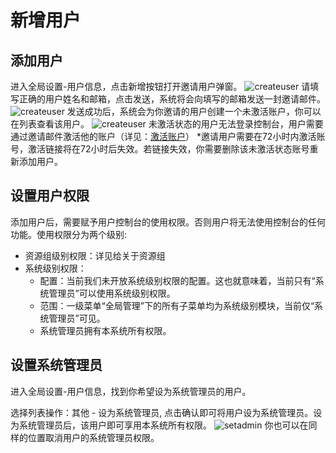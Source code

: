 # 新增用户
## 添加用户
进入全局设置-用户信息，点击新增按钮打开邀请用户弹窗。
![createuser](https://docimages.blob.core.chinacloudapi.cn/images/Console/users/createuser1.png)
请填写正确的用户姓名和邮箱，点击发送，系统将会向填写的邮箱发送一封邀请邮件。
![createuser](https://docimages.blob.core.chinacloudapi.cn/images/Console/users/createuser2.png)
发送成功后，系统会为你邀请的用户创建一个未激活账户，你可以在列表查看该用户。
![createuser](https://docimages.blob.core.chinacloudapi.cn/images/Console/users/createuser3.png)
未激活状态的用户无法登录控制台，用户需要通过邀请邮件激活他的账户（详见：[激活账户](/articles-v2020.1\Console\activeAccount.md)）
*邀请用户需要在72小时内激活账号，激活链接将在72小时后失效。若链接失效，你需要删除该未激活状态账号重新添加用户。

## 设置用户权限
添加用户后，需要赋予用户控制台的使用权限。否则用户将无法使用控制台的任何功能。使用权限分为两个级别:
- 资源组级别权限：详见给关于资源组
- 系统级别权限：
   - 配置：当前我们未开放系统级别权限的配置。这也就意味着，当前只有“系统管理员”可以使用系统级别权限。
   - 范围：一级菜单“全局管理”下的所有子菜单均为系统级别模块，当前仅“系统管理员”可见。
   - 系统管理员拥有本系统所有权限。

## 设置系统管理员
进入全局设置-用户信息，找到你希望设为系统管理员的用户。

选择列表操作：其他 - 设为系统管理员, 点击确认即可将用户设为系统管理员。设为系统管理员后，该用户即可享用本系统所有权限。
![setadmin](https://docimages.blob.core.chinacloudapi.cn/images/Console/users/setadmin.png)
你也可以在同样的位置取消用户的系统管理员权限。


<!-- 绑定角色（角色创建详见：[创建角色](../roles/createRoles)），以确保用户在激活后可以正常使用控制台。
点击编辑角色按钮，打开编辑角色弹窗。
 ![createuser](https://docimages.blob.core.chinacloudapi.cn/images/Console/users/createuser4.png)
点击角色选择框，你可以在下拉选项中看到角色管理的全部角色。
![createuser](https://docimages.blob.core.chinacloudapi.cn/images/Console/users/createuser4.png)
你可以通过点击选项，选中下拉列表中的角色
 ![createuser](https://docimages.blob.core.chinacloudapi.cn/images/Console/users/createuser6.png)
若角色过多，你可以通过角色选择框，输入角色名称，敲击回车进行模糊查询。
![createuser](https://docimages.blob.core.chinacloudapi.cn/images/Console/users/createuser7.png)
选择完角色后，点击保存，完成用户与角色的绑定。 -->
